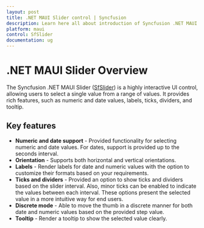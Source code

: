 ```yaml
---
layout: post
title: .NET MAUI Slider control | Syncfusion
description: Learn here all about introduction of Syncfusion .NET MAUI Slider (SfSlider) control with key features and more.
platform: maui
control: SfSlider
documentation: ug
---
```


# .NET MAUI Slider Overview

The Syncfusion .NET MAUI Slider ([SfSlider](https://www.syncfusion.com/maui-controls/maui-slider)) is a highly interactive UI control, allowing users to select a single value from a range of values. It provides rich features, such as numeric and date values, labels, ticks, dividers, and tooltip.

## Key features

* **Numeric and date support** - Provided functionality for selecting numeric and date values. For dates, support is provided up to the seconds interval.
* **Orientation** - Supports both horizontal and vertical orientations.
* **Labels** - Render labels for date and numeric values with the option to customize their formats based on your requirements.
* **Ticks and dividers** - Provided an option to show ticks and dividers based on the slider interval. Also, minor ticks can be enabled to indicate the values between each interval. These options present the selected value in a more intuitive way for end users.
* **Discrete mode** - Able to move the thumb in a discrete manner for both date and numeric values based on the provided step value.
* **Tooltip** - Render a tooltip to show the selected value clearly.

